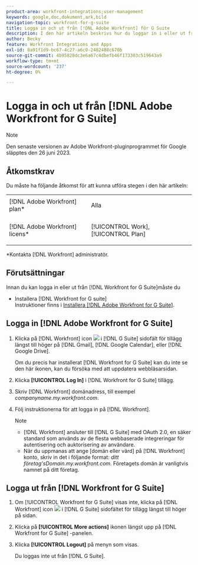 ```yaml
---
product-area: workfront-integrations;user-management
keywords: google,doc,dokument,ark,bild
navigation-topic: workfront-for-g-suite
title: Logga in och ut från [!DNL Adobe Workfront] för G Suite
description: I den här artikeln beskrivs hur du loggar in i eller ut från [!DNL Adobe Workfront for] Integrering med G-sviten.
author: Becky
feature: Workfront Integrations and Apps
exl-id: 8a91f1d9-bc67-4c27-a6c0-2482488c670b
source-git-commit: 4b95828dc3e6a67c4dbefb46f173303c519643a9
workflow-type: tm+mt
source-wordcount: '237'
ht-degree: 0%

---
```


# Logga in och ut från [!DNL Adobe Workfront for G Suite]

>[!NOTE]
>
>Den senaste versionen av Adobe Workfront-pluginprogrammet för Google släpptes den 26 juni 2023.

## Åtkomstkrav

Du måste ha följande åtkomst för att kunna utföra stegen i den här artikeln:

<table style="table-layout:auto"> 
 <col> 
 <col> 
 <tbody> 
  <tr> 
   <td role="rowheader">[!DNL Adobe Workfront] plan*</td> 
   <td> <p>Alla</p> </td> 
  </tr> 
  <tr> 
   <td role="rowheader">[!DNL Adobe Workfront] licens*</td> 
   <td> <p>[!UICONTROL Work], [!UICONTROL Plan]</p> </td> 
  </tr> 
   </tbody> 
</table>

&#42;Kontakta [!DNL Workfront] administratör.

## Förutsättningar

Innan du kan logga in eller ut från [!DNL Workfront for G Suite]måste du

* Installera [!DNL Workfront for G suite]\
   Instruktioner finns i [Installera [!DNL Adobe Workfront for G Suite]](../../workfront-integrations-and-apps/workfront-for-g-suite/install-workfront-for-gsuite.md).

## Logga in [!DNL Adobe Workfront for G Suite]

1. Klicka på [!DNL Workfront] icon ![](assets/wf-lion-icon.png) i [!DNL G Suite] sidofält för tillägg längst till höger på [!DNL Gmail], [!DNL Google Calendar], eller [!DNL Google Drive].

   Om du precis har installerat [!DNL Workfront for G Suite] kan du inte se den här ikonen, kan du försöka med att uppdatera webbläsarsidan.

1. Klicka **[!UICONTROL Log In]** i [!DNL Workfront for G Suite] tillägg.
1. Skriv [!DNL Workfront] domänadress, till exempel *companyname.my.workfront.com*.
1. Följ instruktionerna för att logga in på [!DNL Workfront].

   >[!NOTE]
   >
   >* [!DNL Workfront] ansluter till [!DNL G Suite] med OAuth 2.0, en säker standard som används av de flesta webbaserade integreringar för autentisering och auktorisering av användare.
   >* När du uppmanas att ange [domän eller värd] på [!DNL Workfront] konto, skriv in det i följande format: *ditt företag&#39;sDomain.my.workfront.com*. Företagets domän är vanligtvis namnet på ditt företag.


## Logga ut från [!DNL Workfront for G Suite]

1. Om [!UICONTROL Workfront for G Suite] visas inte, klicka på [!DNL Workfront] icon ![](assets/wf-lion-icon.png) i [!DNL G Suite] sidofältet för tillägg längst till höger på sidan.
1. Klicka på **[!UICONTROL More actions]** ikonen längst upp på [!DNL Workfront for G Suite] -panelen.

1. Klicka **[!UICONTROL Logout]** på menyn som visas.

   Du loggas inte ut från [!DNL G Suite].

